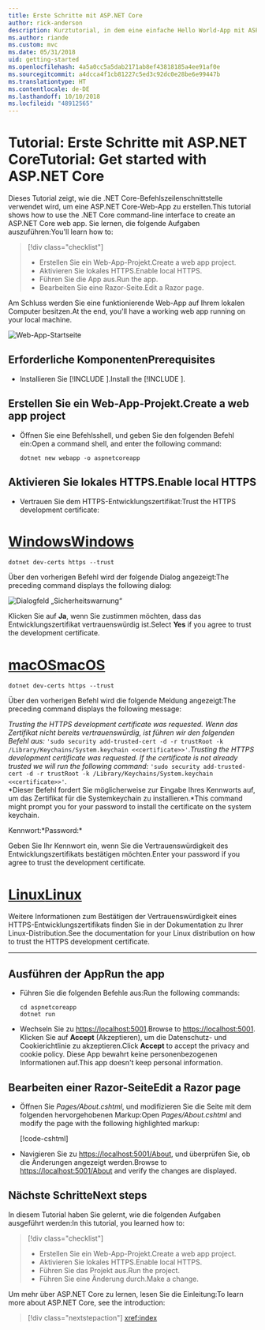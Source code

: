 ```yaml
---
title: Erste Schritte mit ASP.NET Core
author: rick-anderson
description: Kurztutorial, in dem eine einfache Hello World-App mit ASP.NET Core erstellt und ausgeführt wird.
ms.author: riande
ms.custom: mvc
ms.date: 05/31/2018
uid: getting-started
ms.openlocfilehash: 4a5a0cc5a5dab2171ab8ef43818185a4ee91af0e
ms.sourcegitcommit: a4dcca4f1cb81227c5ed3c92dc0e28be6e99447b
ms.translationtype: HT
ms.contentlocale: de-DE
ms.lasthandoff: 10/10/2018
ms.locfileid: "48912565"
---
```

# <a name="tutorial-get-started-with-aspnet-core"></a><span data-ttu-id="0b30e-103">Tutorial: Erste Schritte mit ASP.NET Core</span><span class="sxs-lookup"><span data-stu-id="0b30e-103">Tutorial: Get started with ASP.NET Core</span></span>

<span data-ttu-id="0b30e-104">Dieses Tutorial zeigt, wie die .NET Core-Befehlszeilenschnittstelle verwendet wird, um eine ASP.NET Core-Web-App zu erstellen.</span><span class="sxs-lookup"><span data-stu-id="0b30e-104">This tutorial shows how to use the .NET Core command-line interface to create an ASP.NET Core web app.</span></span> <span data-ttu-id="0b30e-105">Sie lernen, die folgende Aufgaben auszuführen:</span><span class="sxs-lookup"><span data-stu-id="0b30e-105">You'll learn how to:</span></span>

> [!div class="checklist"]
> * <span data-ttu-id="0b30e-106">Erstellen Sie ein Web-App-Projekt.</span><span class="sxs-lookup"><span data-stu-id="0b30e-106">Create a web app project.</span></span>
> * <span data-ttu-id="0b30e-107">Aktivieren Sie lokales HTTPS.</span><span class="sxs-lookup"><span data-stu-id="0b30e-107">Enable local HTTPS.</span></span>
> * <span data-ttu-id="0b30e-108">Führen Sie die App aus.</span><span class="sxs-lookup"><span data-stu-id="0b30e-108">Run the app.</span></span>
> * <span data-ttu-id="0b30e-109">Bearbeiten Sie eine Razor-Seite.</span><span class="sxs-lookup"><span data-stu-id="0b30e-109">Edit a Razor page.</span></span>

<span data-ttu-id="0b30e-110">Am Schluss werden Sie eine funktionierende Web-App auf Ihrem lokalen Computer besitzen.</span><span class="sxs-lookup"><span data-stu-id="0b30e-110">At the end, you'll have a working web app running on your local machine.</span></span>

![Web-App-Startseite](_static/home-page.png)


## <a name="prerequisites"></a><span data-ttu-id="0b30e-112">Erforderliche Komponenten</span><span class="sxs-lookup"><span data-stu-id="0b30e-112">Prerequisites</span></span>

* <span data-ttu-id="0b30e-113">Installieren Sie [!INCLUDE [](~/includes/2.1-SDK.md)].</span><span class="sxs-lookup"><span data-stu-id="0b30e-113">Install the [!INCLUDE [](~/includes/2.1-SDK.md)].</span></span>

## <a name="create-a-web-app-project"></a><span data-ttu-id="0b30e-114">Erstellen Sie ein Web-App-Projekt.</span><span class="sxs-lookup"><span data-stu-id="0b30e-114">Create a web app project</span></span>

* <span data-ttu-id="0b30e-115">Öffnen Sie eine Befehlsshell, und geben Sie den folgenden Befehl ein:</span><span class="sxs-lookup"><span data-stu-id="0b30e-115">Open a command shell, and enter the following command:</span></span>

   ```console
   dotnet new webapp -o aspnetcoreapp
   ```

## <a name="enable-local-https"></a><span data-ttu-id="0b30e-116">Aktivieren Sie lokales HTTPS.</span><span class="sxs-lookup"><span data-stu-id="0b30e-116">Enable local HTTPS</span></span>

* <span data-ttu-id="0b30e-117">Vertrauen Sie dem HTTPS-Entwicklungszertifikat:</span><span class="sxs-lookup"><span data-stu-id="0b30e-117">Trust the HTTPS development certificate:</span></span>

# <a name="windowstabwindows"></a>[<span data-ttu-id="0b30e-118">Windows</span><span class="sxs-lookup"><span data-stu-id="0b30e-118">Windows</span></span>](#tab/windows)

  ```console
  dotnet dev-certs https --trust
  ```

  <span data-ttu-id="0b30e-119">Über den vorherigen Befehl wird der folgende Dialog angezeigt:</span><span class="sxs-lookup"><span data-stu-id="0b30e-119">The preceding command displays the following dialog:</span></span>

  ![Dialogfeld „Sicherheitswarnung“](_static/cert.png)

  <span data-ttu-id="0b30e-121">Klicken Sie auf **Ja**, wenn Sie zustimmen möchten, dass das Entwicklungszertifikat vertrauenswürdig ist.</span><span class="sxs-lookup"><span data-stu-id="0b30e-121">Select **Yes** if you agree to trust the development certificate.</span></span>

# <a name="macostabmacos"></a>[<span data-ttu-id="0b30e-122">macOS</span><span class="sxs-lookup"><span data-stu-id="0b30e-122">macOS</span></span>](#tab/macos)

  ```console
  dotnet dev-certs https --trust
  ```

  <span data-ttu-id="0b30e-123">Über den vorherigen Befehl wird die folgende Meldung angezeigt:</span><span class="sxs-lookup"><span data-stu-id="0b30e-123">The preceding command displays the following message:</span></span>

  <span data-ttu-id="0b30e-124">*Trusting the HTTPS development certificate was requested. Wenn das Zertifikat nicht bereits vertrauenswürdig, ist führen wir den folgenden Befehl aus:*  `'sudo security add-trusted-cert -d -r trustRoot -k /Library/Keychains/System.keychain <<certificate>>'`.</span><span class="sxs-lookup"><span data-stu-id="0b30e-124">*Trusting the HTTPS development certificate was requested. If the certificate is not already trusted we will run the following command:* `'sudo security add-trusted-cert -d -r trustRoot -k /Library/Keychains/System.keychain <<certificate>>'`.</span></span>  
  <span data-ttu-id="0b30e-125">\*Dieser Befehl fordert Sie möglicherweise zur Eingabe Ihres Kennworts auf, um das Zertifikat für die Systemkeychain zu installieren.</span><span class="sxs-lookup"><span data-stu-id="0b30e-125">\*This command might prompt you for your password to install the certificate on the system keychain.</span></span>
  
  <span data-ttu-id="0b30e-126">Kennwort:\*</span><span class="sxs-lookup"><span data-stu-id="0b30e-126">Password:\*</span></span>

  <span data-ttu-id="0b30e-127">Geben Sie Ihr Kennwort ein, wenn Sie die Vertrauenswürdigkeit des Entwicklungszertifikats bestätigen möchten.</span><span class="sxs-lookup"><span data-stu-id="0b30e-127">Enter your password if you agree to trust the development certificate.</span></span>

# <a name="linuxtablinux"></a>[<span data-ttu-id="0b30e-128">Linux</span><span class="sxs-lookup"><span data-stu-id="0b30e-128">Linux</span></span>](#tab/linux)

  <span data-ttu-id="0b30e-129">Weitere Informationen zum Bestätigen der Vertrauenswürdigkeit eines HTTPS-Entwicklungszertifikats finden Sie in der Dokumentation zu Ihrer Linux-Distribution.</span><span class="sxs-lookup"><span data-stu-id="0b30e-129">See the documentation for your Linux distribution on how to trust the HTTPS development certificate.</span></span>
   
---

## <a name="run-the-app"></a><span data-ttu-id="0b30e-130">Ausführen der App</span><span class="sxs-lookup"><span data-stu-id="0b30e-130">Run the app</span></span>

* <span data-ttu-id="0b30e-131">Führen Sie die folgenden Befehle aus:</span><span class="sxs-lookup"><span data-stu-id="0b30e-131">Run the following commands:</span></span>

   ```console
   cd aspnetcoreapp
   dotnet run
   ```

* <span data-ttu-id="0b30e-132">Wechseln Sie zu [https://localhost:5001](https://localhost:5001).</span><span class="sxs-lookup"><span data-stu-id="0b30e-132">Browse to [https://localhost:5001](https://localhost:5001).</span></span> <span data-ttu-id="0b30e-133">Klicken Sie auf **Accept** (Akzeptieren), um die Datenschutz- und Cookierichtlinie zu akzeptieren.</span><span class="sxs-lookup"><span data-stu-id="0b30e-133">Click **Accept** to accept the privacy and cookie policy.</span></span> <span data-ttu-id="0b30e-134">Diese App bewahrt keine personenbezogenen Informationen auf.</span><span class="sxs-lookup"><span data-stu-id="0b30e-134">This app doesn't keep personal information.</span></span>

## <a name="edit-a-razor-page"></a><span data-ttu-id="0b30e-135">Bearbeiten einer Razor-Seite</span><span class="sxs-lookup"><span data-stu-id="0b30e-135">Edit a Razor page</span></span>

* <span data-ttu-id="0b30e-136">Öffnen Sie *Pages/About.cshtml*, und modifizieren Sie die Seite mit dem folgenden hervorgehobenen Markup:</span><span class="sxs-lookup"><span data-stu-id="0b30e-136">Open *Pages/About.cshtml* and modify the page with the following highlighted markup:</span></span>

   [!code-cshtml[](sample/getting-started/about.cshtml?highlight=9)]

* <span data-ttu-id="0b30e-137">Navigieren Sie zu [https://localhost:5001/About](https://localhost:5001/About), und überprüfen Sie, ob die Änderungen angezeigt werden.</span><span class="sxs-lookup"><span data-stu-id="0b30e-137">Browse to [https://localhost:5001/About](https://localhost:5001/About) and verify the changes are displayed.</span></span>

## <a name="next-steps"></a><span data-ttu-id="0b30e-138">Nächste Schritte</span><span class="sxs-lookup"><span data-stu-id="0b30e-138">Next steps</span></span>

<span data-ttu-id="0b30e-139">In diesem Tutorial haben Sie gelernt, wie die folgenden Aufgaben ausgeführt werden:</span><span class="sxs-lookup"><span data-stu-id="0b30e-139">In this tutorial, you learned how to:</span></span>

> [!div class="checklist"]
> * <span data-ttu-id="0b30e-140">Erstellen Sie ein Web-App-Projekt.</span><span class="sxs-lookup"><span data-stu-id="0b30e-140">Create a web app project.</span></span>
> * <span data-ttu-id="0b30e-141">Aktivieren Sie lokales HTTPS.</span><span class="sxs-lookup"><span data-stu-id="0b30e-141">Enable local HTTPS.</span></span>
> * <span data-ttu-id="0b30e-142">Führen Sie das Projekt aus.</span><span class="sxs-lookup"><span data-stu-id="0b30e-142">Run the project.</span></span>
> * <span data-ttu-id="0b30e-143">Führen Sie eine Änderung durch.</span><span class="sxs-lookup"><span data-stu-id="0b30e-143">Make a change.</span></span>

<span data-ttu-id="0b30e-144">Um mehr über ASP.NET Core zu lernen, lesen Sie die Einleitung:</span><span class="sxs-lookup"><span data-stu-id="0b30e-144">To learn more about ASP.NET Core, see the introduction:</span></span>

> [!div class="nextstepaction"]
> <xref:index>
